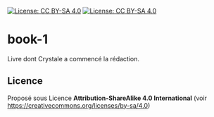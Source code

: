 [![License: CC BY-SA 4.0](https://licensebuttons.net/l/by-sa/4.0/80x15.png)](https://creativecommons.org/licenses/by-sa/4.0/) [![License: CC BY-SA 4.0](https://img.shields.io/badge/License-CC%20BY--SA%204.0-lightgrey.svg)](https://creativecommons.org/licenses/by-sa/4.0/)

# book-1
Livre dont Crystale a commencé la rédaction.

## Licence

Proposé sous Licence **Attribution-ShareAlike 4.0 International** (voir https://creativecommons.org/licenses/by-sa/4.0)
